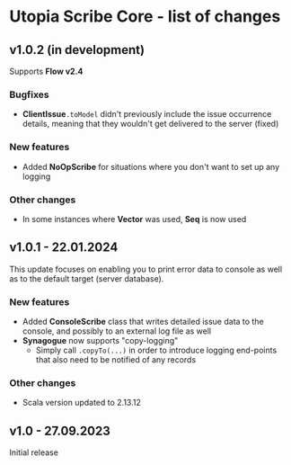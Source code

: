 # Utopia Scribe Core - list of changes

## v1.0.2 (in development)
Supports **Flow v2.4**
### Bugfixes
- **ClientIssue**`.toModel` didn't previously include the issue occurrence details, 
  meaning that they wouldn't get delivered to the server (fixed)
### New features
- Added **NoOpScribe** for situations where you don't want to set up any logging
### Other changes
- In some instances where **Vector** was used, **Seq** is now used

## v1.0.1 - 22.01.2024
This update focuses on enabling you to print error data to console as well as to the default target (server database).
### New features
- Added **ConsoleScribe** class that writes detailed issue data to the console, 
  and possibly to an external log file as well
- **Synagogue** now supports "copy-logging"
  - Simply call `.copyTo(...)` in order to introduce logging end-points that also need to be notified of any records
### Other changes
- Scala version updated to 2.13.12

## v1.0 - 27.09.2023
Initial release
